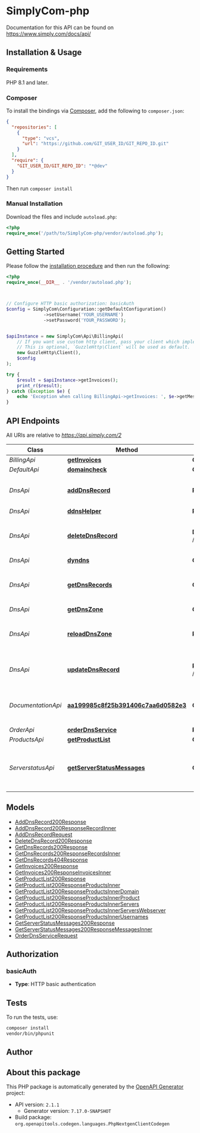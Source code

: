 # SimplyCom-php

Documentation for this API can be found on https://www.simply.com/docs/api/


## Installation & Usage

### Requirements

PHP 8.1 and later.

### Composer

To install the bindings via [Composer](https://getcomposer.org/), add the following to `composer.json`:

```json
{
  "repositories": [
    {
      "type": "vcs",
      "url": "https://github.com/GIT_USER_ID/GIT_REPO_ID.git"
    }
  ],
  "require": {
    "GIT_USER_ID/GIT_REPO_ID": "*@dev"
  }
}
```

Then run `composer install`

### Manual Installation

Download the files and include `autoload.php`:

```php
<?php
require_once('/path/to/SimplyCom-php/vendor/autoload.php');
```

## Getting Started

Please follow the [installation procedure](#installation--usage) and then run the following:

```php
<?php
require_once(__DIR__ . '/vendor/autoload.php');



// Configure HTTP basic authorization: basicAuth
$config = SimplyCom\Configuration::getDefaultConfiguration()
              ->setUsername('YOUR_USERNAME')
              ->setPassword('YOUR_PASSWORD');


$apiInstance = new SimplyCom\Api\BillingApi(
    // If you want use custom http client, pass your client which implements `GuzzleHttp\ClientInterface`.
    // This is optional, `GuzzleHttp\Client` will be used as default.
    new GuzzleHttp\Client(),
    $config
);

try {
    $result = $apiInstance->getInvoices();
    print_r($result);
} catch (Exception $e) {
    echo 'Exception when calling BillingApi->getInvoices: ', $e->getMessage(), PHP_EOL;
}

```

## API Endpoints

All URIs are relative to *https://api.simply.com/2*

Class | Method | HTTP request | Description
------------ | ------------- | ------------- | -------------
*BillingApi* | [**getInvoices**](docs/Api/BillingApi.md#getinvoices) | **GET** /my/invoices | 
*DefaultApi* | [**domaincheck**](docs/Api/DefaultApi.md#domaincheck) | **GET** /my/domaincheck/{domain} | 
*DnsApi* | [**addDnsRecord**](docs/Api/DnsApi.md#adddnsrecord) | **POST** /my/products/{object}/dns/records | Add new DNS record to a product DNS zone
*DnsApi* | [**ddnsHelper**](docs/Api/DnsApi.md#ddnshelper) | **POST** /ddns/ | 
*DnsApi* | [**deleteDnsRecord**](docs/Api/DnsApi.md#deletednsrecord) | **DELETE** /my/products/{object}/dns/records/{record_id} | Removes DNS record from a product DNS zone
*DnsApi* | [**dyndns**](docs/Api/DnsApi.md#dyndns) | **GET** /dyndns/ | 
*DnsApi* | [**getDnsRecords**](docs/Api/DnsApi.md#getdnsrecords) | **GET** /my/products/{object}/dns/records | Retrieve DNS records for a specific object
*DnsApi* | [**getDnsZone**](docs/Api/DnsApi.md#getdnszone) | **GET** /my/products/{object}/dns | 
*DnsApi* | [**reloadDnsZone**](docs/Api/DnsApi.md#reloaddnszone) | **POST** /my/products/{object}/dns/reload | Force-reload a DNS zone - Usually not necessary
*DnsApi* | [**updateDnsRecord**](docs/Api/DnsApi.md#updatednsrecord) | **PUT** /my/products/{object}/dns/records/{record_id} | Updates a DNS record in a product DNS zone
*DocumentationApi* | [**aa199985c8f25b391406c7aa6d0582e3**](docs/Api/DocumentationApi.md#aa199985c8f25b391406c7aa6d0582e3) | **GET** /openapi.json | OpenAPI JSON file that describes the API
*OrderApi* | [**orderDnsService**](docs/Api/OrderApi.md#orderdnsservice) | **POST** /my/order/dnsservice | 
*ProductsApi* | [**getProductList**](docs/Api/ProductsApi.md#getproductlist) | **GET** /my/products | 
*ServerstatusApi* | [**getServerStatusMessages**](docs/Api/ServerstatusApi.md#getserverstatusmessages) | **GET** /my/serverstatus/messages/ | Retrieve a list of current and past serverstatus messages

## Models

- [AddDnsRecord200Response](docs/Model/AddDnsRecord200Response.md)
- [AddDnsRecord200ResponseRecordInner](docs/Model/AddDnsRecord200ResponseRecordInner.md)
- [AddDnsRecordRequest](docs/Model/AddDnsRecordRequest.md)
- [DeleteDnsRecord200Response](docs/Model/DeleteDnsRecord200Response.md)
- [GetDnsRecords200Response](docs/Model/GetDnsRecords200Response.md)
- [GetDnsRecords200ResponseRecordsInner](docs/Model/GetDnsRecords200ResponseRecordsInner.md)
- [GetDnsRecords404Response](docs/Model/GetDnsRecords404Response.md)
- [GetInvoices200Response](docs/Model/GetInvoices200Response.md)
- [GetInvoices200ResponseInvoicesInner](docs/Model/GetInvoices200ResponseInvoicesInner.md)
- [GetProductList200Response](docs/Model/GetProductList200Response.md)
- [GetProductList200ResponseProductsInner](docs/Model/GetProductList200ResponseProductsInner.md)
- [GetProductList200ResponseProductsInnerDomain](docs/Model/GetProductList200ResponseProductsInnerDomain.md)
- [GetProductList200ResponseProductsInnerProduct](docs/Model/GetProductList200ResponseProductsInnerProduct.md)
- [GetProductList200ResponseProductsInnerServers](docs/Model/GetProductList200ResponseProductsInnerServers.md)
- [GetProductList200ResponseProductsInnerServersWebserver](docs/Model/GetProductList200ResponseProductsInnerServersWebserver.md)
- [GetProductList200ResponseProductsInnerUsernames](docs/Model/GetProductList200ResponseProductsInnerUsernames.md)
- [GetServerStatusMessages200Response](docs/Model/GetServerStatusMessages200Response.md)
- [GetServerStatusMessages200ResponseMessagesInner](docs/Model/GetServerStatusMessages200ResponseMessagesInner.md)
- [OrderDnsServiceRequest](docs/Model/OrderDnsServiceRequest.md)

## Authorization

### basicAuth

- **Type**: HTTP basic authentication

## Tests

To run the tests, use:

```bash
composer install
vendor/bin/phpunit
```

## Author



## About this package

This PHP package is automatically generated by the [OpenAPI Generator](https://openapi-generator.tech) project:

- API version: `2.1.1`
    - Generator version: `7.17.0-SNAPSHOT`
- Build package: `org.openapitools.codegen.languages.PhpNextgenClientCodegen`
